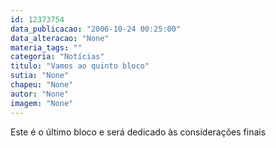 ```yaml
---
id: 12373754
data_publicacao: "2006-10-24 00:25:00"
data_alteracao: "None"
materia_tags: ""
categoria: "Notícias"
titulo: "Vamos ao quinto bloco"
sutia: "None"
chapeu: "None"
autor: "None"
imagem: "None"
---
```

<p>Este é o último bloco e será dedicado às considerações finais </p>
